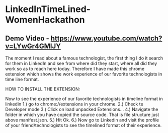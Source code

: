 # LinkedInTimeLined-WomenHackathon

## Demo Video - https://www.youtube.com/watch?v=LYwGr4GMlJY
The moment I read about a famous technologist, the first thing I do it search for them in LinkedIn and see from where did they start, where all did they work so as to reach here today.
Therefore I have made this chrome extension which shows the work experience of our favorite technologists in time line format.

HOW TO INSTALL THE EXTENSION:

Now to see the experience of our favorite technologists in timeline format in linkedin
1.) go to chrome://extensions in your chrome.
2.) Check te Developer mode
3.) Click on load unpacked Extensions...
4.) Navigate the folder in which you have copied the source code. That is file structure just above manifest.json.
5.) Hit Ok.
6.) Now go to Linkedin and visit the profile of your friend/technologists to see the timelined format of their experience.


